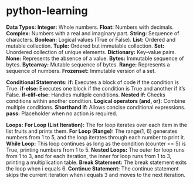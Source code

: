 # python-learning
**Data Types:**
**Integer:** Whole numbers.
**Float:** Numbers with decimals.
**Complex:** Numbers with a real and imaginary part.
**String:** Sequence of characters.
**Boolean:** Logical values (True or False).
**List:** Ordered and mutable collection.
**Tuple:** Ordered but immutable collection.
**Set:** Unordered collection of unique elements.
**Dictionary:** Key-value pairs.
**None:** Represents the absence of a value.
**Bytes:** Immutable sequence of bytes.
**Bytearray:** Mutable sequence of bytes.
**Range:** Represents a sequence of numbers.
**Frozenset:** Immutable version of a set.


**Conditional Statements:**
**if:** Executes a block of code if the condition is True.
**if-else:** Executes one block if the condition is True and another if it’s False.
**if-elif-else:** Handles multiple conditions.
**Nested if:** Checks conditions within another condition.
**Logical operators (and, or):** Combine multiple conditions.
**Shorthand if:** Allows concise conditional expressions.
**pass:** Placeholder when no action is required.


**Loops:**
**For Loop (List Iteration):** The for loop iterates over each item in the list fruits and prints them.
**For Loop (Range):** The range(1, 6) generates numbers from 1 to 5, and the loop iterates through each number to print it.
**While Loop:** This loop continues as long as the condition (counter <= 5) is True, printing numbers from 1 to 5.
**Nested Loops:** The outer for loop runs from 1 to 3, and for each iteration, the inner for loop runs from 1 to 3, printing a multiplication table.
**Break Statement:** The break statement exits the loop when i equals 6.
**Continue Statement:** The continue statement skips the current iteration when i equals 3 and moves to the next iteration.
